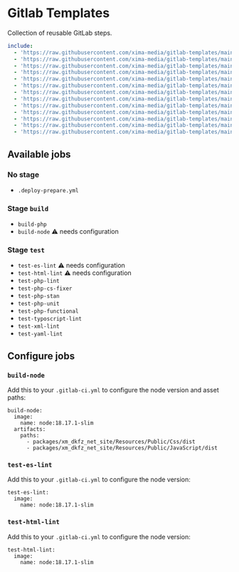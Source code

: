 # Gitlab Templates

Collection of reusable GitLab steps.

```yml
include:
  - 'https://raw.githubusercontent.com/xima-media/gitlab-templates/main/.deploy-prepare.yml'
  - 'https://raw.githubusercontent.com/xima-media/gitlab-templates/main/build-php.yml'
  - 'https://raw.githubusercontent.com/xima-media/gitlab-templates/main/build-node.yml'
  - 'https://raw.githubusercontent.com/xima-media/gitlab-templates/main/test-es-lint.yml'
  - 'https://raw.githubusercontent.com/xima-media/gitlab-templates/main/test-html-lint.yml'
  - 'https://raw.githubusercontent.com/xima-media/gitlab-templates/main/test-php-lint.yml'
  - 'https://raw.githubusercontent.com/xima-media/gitlab-templates/main/test-php-cs-fixer.yml'
  - 'https://raw.githubusercontent.com/xima-media/gitlab-templates/main/test-php-stan.yml'
  - 'https://raw.githubusercontent.com/xima-media/gitlab-templates/main/test-php-unit.yml'
  - 'https://raw.githubusercontent.com/xima-media/gitlab-templates/main/test-php-functional.yml'
  - 'https://raw.githubusercontent.com/xima-media/gitlab-templates/main/test-typoscript-lint.yml'
  - 'https://raw.githubusercontent.com/xima-media/gitlab-templates/main/test-xml-lint.yml'
  - 'https://raw.githubusercontent.com/xima-media/gitlab-templates/main/test-yaml-lint.yml'
```

## Available jobs

### No stage
* `.deploy-prepare.yml`

### Stage `build`
* `build-php`
* `build-node` ⚠️ needs configuration

### Stage `test`
* `test-es-lint` ⚠️ needs configuration
* `test-html-lint` ⚠️ needs configuration
* `test-php-lint`
* `test-php-cs-fixer`
* `test-php-stan`
* `test-php-unit`
* `test-php-functional`
* `test-typoscript-lint`
* `test-xml-lint`
* `test-yaml-lint`

## Configure jobs

### `build-node`

Add this to your `.gitlab-ci.yml` to configure the node version and asset paths:

```
build-node:
  image:
    name: node:18.17.1-slim
  artifacts:
    paths:
      - packages/xm_dkfz_net_site/Resources/Public/Css/dist
      - packages/xm_dkfz_net_site/Resources/Public/JavaScript/dist
```


### `test-es-lint`

Add this to your `.gitlab-ci.yml` to configure the node version:

```
test-es-lint:
  image:
    name: node:18.17.1-slim
```

### `test-html-lint`

Add this to your `.gitlab-ci.yml` to configure the node version:

```
test-html-lint:
  image:
    name: node:18.17.1-slim
```